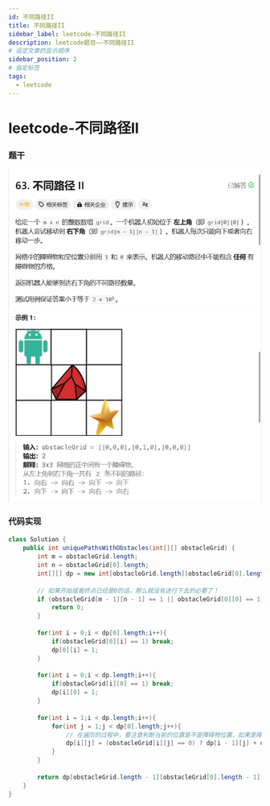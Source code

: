 ```yaml
---
id: 不同路径II
title: 不同路径II
sidebar_label: leetcode-不同路径II
description: leetcode题目——不同路径II
# 设定文章的显示顺序
sidebar_position: 2
# 指定标签
tags:
  - leetcode
---
```


# leetcode-不同路径II

### 题干

![题目描述](../../../static/leetcode-题干/不同路径II_1.png)
![题目描述](../../../static/leetcode-题干/不同路径II_2.png)

### 代码实现

```java title="Java Code" showLineNumbers {7,8,9,10,24,25}
class Solution {
    public int uniquePathsWithObstacles(int[][] obstacleGrid) {
        int m = obstacleGrid.length;
        int n = obstacleGrid[0].length;
        int[][] dp = new int[obstacleGrid.length][obstacleGrid[0].length];

        // 如果开始或者终点已经是0的话，那么就没有进行下去的必要了！
        if (obstacleGrid[m - 1][n - 1] == 1 || obstacleGrid[0][0] == 1) {
            return 0;
        }

        for(int i = 0;i < dp[0].length;i++){
            if(obstacleGrid[0][i] == 1) break;
            dp[0][i] = 1;
        }

        for(int i = 0;i < dp.length;i++){
            if(obstacleGrid[i][0] == 1) break;
            dp[i][0] = 1;
        }

        for(int i = 1;i < dp.length;i++){
            for(int j = 1;j < dp[0].length;j++){
                // 在遍历的过程中，要注意判断当前的位置是不是障碍物位置，如果是障碍物位置，则设置为0！！！
                dp[i][j] = (obstacleGrid[i][j] == 0) ? dp[i - 1][j] + dp[i][j - 1] : 0;
            }
        }

        return dp[obstacleGrid.length - 1][obstacleGrid[0].length - 1];
    }
}
```